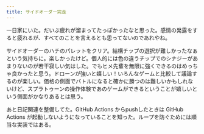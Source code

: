 ```yaml
---
title: サイドオーダー完走
---
```


一日家にいた。だいぶ疲れが溜まってたっぽかったなと思った。感情の発露をすると疲れるが、すべてのことを言えるとも思ってないのであれやね。

サイドオーダーのハチのパレットをクリア。結構チップの選択が難しかったなぁという気持ちに。楽しかったけど。個人的には色の違うチップでのシナジーがあまりないのが若干寂しい気はした。でもヒメ先輩を無限に強くできるのはめっちゃ良かったと思う。ドローンが強いと嬉しい！いろんなゲームと比較して議論するのが楽しい。価格の側面でバトルになると確かに勝つのは難しいかもしれないけど、スプラトゥーンの操作体験であのゲームができるということが嬉しいという側面がかなりあるとは思う。

あと日記関連を整備してた。GitHub Actions からpushしたときは GitHub Actions が起動しないようになっていることを知った。ループを防ぐためには順当な実装ではある。